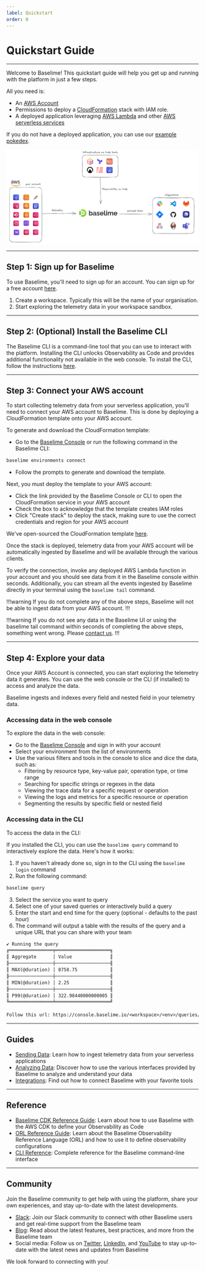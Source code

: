```yaml
---
label: Quickstart
order: 0
---
```


# Quickstart Guide

---


Welcome to Baselime! This quickstart guide will help you get up and running with the platform in just a few steps.


All you need is:
- An [AWS Account](https://aws.amazon.com/)
- Permissions to deploy a [CloudFormation](https://aws.amazon.com/cloudformation/) stack with IAM role.
- A deployed application leveraging [AWS Lambda](https://aws.amazon.com/lambda/) and other [AWS serverless services](https://aws.amazon.com/serverless/)

If you do not have a deployed application, you can use our [example pokedex](https://github.com/baselime/pokedex).

![Baselime in your ecosystem](./assets/images/illustrations/index.png)

---

## Step 1: Sign up for Baselime

To use Baselime, you'll need to sign up for an account. You can sign up for a free account [here](https://console.baselime.io).

1. Create a workspace. Typically this will be the name of your organisation.
2. Start exploring the telemetry data in your workspace sandbox.

---

## Step 2: (Optional) Install the Baselime CLI

The Baselime CLI is a command-line tool that you can use to interact with the platform. Installing the CLI unlocks Observability as Code and provides additional functionality not available in the web console. To install the CLI, follow the instructions [here](./cli/install.md).

---

## Step 3: Connect your AWS account

To start collecting telemetry data from your serverless application, you'll need to connect your AWS account to Baselime. This is done by deploying a CloudFormation template onto your AWS account.

To generate and download the CloudFormation template:

- Go to the [Baselime Console](https://console.baselime.io) or run the following command in the Baselime CLI:
```bash # :icon-terminal: terminal
baselime environments connect
```
- Follow the prompts to generate and download the template.

Next, you must deploy the template to your AWS account:

- Click the link provided by the Baselime Console or CLI to open the CloudFormation service in your AWS account
- Check the box to acknowledge that the template creates IAM roles
- Click "Create stack" to deploy the stack, making sure to use the correct credentials and region for your AWS account

We've open-sourced the CloudFormation template [here](./connectors/aws.md).

Once the stack is deployed, telemetry data from your AWS account will be automatically ingested by Baselime and will be available through the various clients.

To verify the connection, invoke any deployed AWS Lambda function in your account and you should see data from it in the Baselime console within seconds. Additionally, you can stream all the events ingested by Baselime directly in your terminal using the `baselime tail` command.

!!!warning
If you do not complete any of the above steps, Baselime will not be able to ingest data from your AWS account.
!!!

!!!warning
If you do not see any data in the Baselime UI or using the baselime tail command within seconds of completing the above steps, something went wrong. Please [contact us](mailto:support@baselime.io).
!!!

---

## Step 4: Explore your data

Once your AWS Account is connected, you can start exploring the telemetry data it generates. You can use the web console or the CLI (if installed) to access and analyze the data.

Baselime ingests and indexes every field and nested field in your telemetry data. 

### Accessing data in the web console


To explore the data in the web console:

- Go to the [Baselime Console](https://console.baselime.io) and sign in with your account
- Select your environment from the list of environments
- Use the various filters and tools in the console to slice and dice the data, such as:
  - Filtering by resource type, key-value pair, operation type, or time range
  - Searching for specific strings or regexes in the data
  - Viewing the trace data for a specific request or operation
  - Viewing the logs and metrics for a specific resource or operation
  - Segmenting the results by specific field or nested field

### Accessing data in the CLI

To access the data in the CLI:

If you installed the CLI, you can use the `baselime query` command to interactively explore the data. Here's how it works:
1. If you haven't already done so, sign in to the CLI using the `baselime login` command
2. Run the following command:

```bash # :icon-terminal: terminal
baselime query
```

3. Select the service you want to query
4. Select one of your saved queries or interactively build a query
5. Enter the start and end time for the query (optional - defaults to the past hour)
6. The command will output a table with the results of the query and a unique URL that you can share with your team

```txt # :icon-code: output
✔ Running the query
╔════════════════╤════════════════════╗
║ Aggregate      │ Value              ║
╟────────────────┼────────────────────╢
║ MAX(@duration) │ 8758.75            ║
╟────────────────┼────────────────────╢
║ MIN(@duration) │ 2.25               ║
╟────────────────┼────────────────────╢
║ P99(@duration) │ 322.98440000000005 ║
╚════════════════╧════════════════════╝

Follow this url: https://console.baselime.io/<workspace>/<env>/queries/lambda-duration/1653302639712
```
---

## Guides

- [Sending Data](./sending-data/): Learn how to ingest telemetry data from your serverless applications
- [Analyzing Data](./analysing-data/service-discovery.md): Discover how to use the various interfaces provided by Baselime to analyze and understand your data
- [Integrations](./): Find out how to connect Baselime with your favorite tools


---
## Reference

- [Baselime CDK Reference Guide](./oac/cdk/quick-start.md): Learn about how to use Baselime with the AWS CDK to define your Observability as Code
- [ORL Reference Guide](./oac/observability-reference-language/overview.md): Learn about the Baselime Observability Reference Language (ORL) and how to use it to define observability configurations
- [CLI Reference](./cli/install.md): Complete reference for the Baselime command-line interface

---
## Community

Join the Baselime community to get help with using the platform, share your own experiences, and stay up-to-date with the latest developments.

- [Slack](https://join.slack.com/t/baselimecommunity/shared_invite/zt-1eu7l0ag1-wxYXQV6Fr_aiB3ZPm3LhDQ): Join our Slack community to connect with other Baselime users and get real-time support from the Baselime team
- [Blog](https://baselime.io/blog): Read about the latest features, best practices, and more from the Baselime team
- Social media: Follow us on [Twitter](https://twitter.com/baselimeHQ), [LinkedIn](https://www.linkedin.com/company/baselime), and [YouTube](https://youtube.com/@baselimedev) to stay up-to-date with the latest news and updates from Baselime

We look forward to connecting with you!